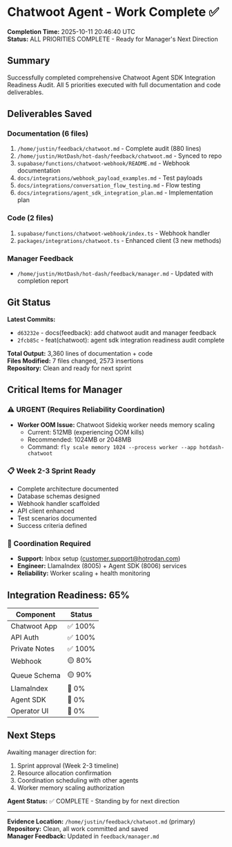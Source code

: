 # Chatwoot Agent - Work Complete ✅

**Completion Time:** 2025-10-11 20:46:40 UTC  
**Status:** ALL PRIORITIES COMPLETE - Ready for Manager's Next Direction

## Summary

Successfully completed comprehensive Chatwoot Agent SDK Integration Readiness Audit. All 5 priorities executed with full documentation and code deliverables.

## Deliverables Saved

### Documentation (6 files)
1. `/home/justin/feedback/chatwoot.md` - Complete audit (880 lines)
2. `/home/justin/HotDash/hot-dash/feedback/chatwoot.md` - Synced to repo
3. `supabase/functions/chatwoot-webhook/README.md` - Webhook documentation
4. `docs/integrations/webhook_payload_examples.md` - Test payloads
5. `docs/integrations/conversation_flow_testing.md` - Flow testing
6. `docs/integrations/agent_sdk_integration_plan.md` - Implementation plan

### Code (2 files)
1. `supabase/functions/chatwoot-webhook/index.ts` - Webhook handler
2. `packages/integrations/chatwoot.ts` - Enhanced client (3 new methods)

### Manager Feedback
- `/home/justin/HotDash/hot-dash/feedback/manager.md` - Updated with completion report

## Git Status

**Latest Commits:**
- `d63232e` - docs(feedback): add chatwoot audit and manager feedback
- `2fcb85c` - feat(chatwoot): agent sdk integration readiness audit complete

**Total Output:** 3,360 lines of documentation + code  
**Files Modified:** 7 files changed, 2573 insertions  
**Repository:** Clean and ready for next sprint

## Critical Items for Manager

### ⚠️ URGENT (Requires Reliability Coordination)
- **Worker OOM Issue:** Chatwoot Sidekiq worker needs memory scaling
  - Current: 512MB (experiencing OOM kills)
  - Recommended: 1024MB or 2048MB
  - Command: `fly scale memory 1024 --process worker --app hotdash-chatwoot`

### 📋 Week 2-3 Sprint Ready
- Complete architecture documented
- Database schemas designed
- Webhook handler scaffolded
- API client enhanced
- Test scenarios documented
- Success criteria defined

### 🤝 Coordination Required
- **Support:** Inbox setup (customer.support@hotrodan.com)
- **Engineer:** LlamaIndex (8005) + Agent SDK (8006) services
- **Reliability:** Worker scaling + health monitoring

## Integration Readiness: 65%

| Component | Status |
|-----------|--------|
| Chatwoot App | ✅ 100% |
| API Auth | ✅ 100% |
| Private Notes | ✅ 100% |
| Webhook | 🟡 80% |
| Queue Schema | 🟡 90% |
| LlamaIndex | 🔴 0% |
| Agent SDK | 🔴 0% |
| Operator UI | 🔴 0% |

## Next Steps

Awaiting manager direction for:
1. Sprint approval (Week 2-3 timeline)
2. Resource allocation confirmation
3. Coordination scheduling with other agents
4. Worker memory scaling authorization

**Agent Status:** ✅ COMPLETE - Standing by for next direction

---

**Evidence Location:** `/home/justin/feedback/chatwoot.md` (primary)  
**Repository:** Clean, all work committed and saved  
**Manager Feedback:** Updated in `feedback/manager.md`
